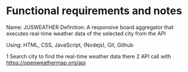 # Functional requirements and notes

Name: JUSWEATHER
Definition: A responsive board aggregator that executes real-time weather data of the selected city from the API

Using: HTML, CSS, JavaScript, (Nodejs), Git, Github

1 Search city to find the real-time weather data there
2 API call with https://openweathermap.org/api